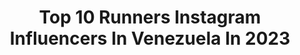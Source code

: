 ---
title: Top 10 Runners Instagram Influencers In Venezuela In 2023
description: >-
  Find top runners Instagram influencers in Venezuela in 2023. Most popular hashtags: #venezuela #model #style.
platform: Instagram
hits: 11
text_top: Identify the most popular Instagram accounts on inBeat.
text_bottom: Our database holds 11 Instagram influencers like this in Venezuela for you to collaborate.
profiles:
  - username: "gabrielacoronado10"
    fullname: >-
      Gabriela Coronado
    bio: >-
      Todo está en la mente ✨ Miss Panamerican Venezuela 19’ 2da runner up of Miss Panamerican International 19 @misspanamericaninternational
    location: "Venezuela"
    followers: 46897
    engagement: 346
    commentsToLikes: 0.026083
    id: ck5bwz6xsmp4k0i11163551fu
    verified: false
    hashtags: "#tbt, #tusbesos, #2021massensual, #transformacion"
  - username: "sthefanygutierrez1"
    fullname: >-
      Sthefany Gutierrez Gutierrez
    bio: >-
      📍🇻🇪 Guerreros de amor 💛💙❤️ @guerrerosdeamorfundacion Miss Venezuela 2017 2nd runner up Miss Universe 2018 Twitter @sthefanygutie
    location: "Venezuela"
    followers: 1441793
    engagement: 230
    commentsToLikes: 0.010037
    id: ck0tw1g54dlxh0i19xkim88cf
    verified: true
    hashtags: "#und, #rutadelaalegria"
  - username: "gabrieladelacruz1"
    fullname: >-
      Gabriela De La Cruz
    bio: >-
      Miss Supranational Venezuela 19’ @misssupravenezuela 4th runner up of @misssupranational 19’
    location: "Venezuela"
    followers: 27498
    engagement: 386
    commentsToLikes: 0.040231
    id: ck55lq49025cd0i11g8gsoijz
    verified: false
    hashtags: "#christmasvibes, #positivemind, #photoshoot, #spam"
  - username: "vacoello"
    fullname: >-
      Dra. Vanessa Coello Coraspe
    bio: >-
      👩🏻‍⚕️🇻🇪 @odcoello Residente @prostodonciaucv Fashion Model 💃 2nd Runner Up ‘19 👑 @missvenezuela CEO @labelle.vzla
    location: "Venezuela"
    followers: 26518
    engagement: 588
    commentsToLikes: 0.035773
    id: ck55lepus1e830i11wrkcunf6
    verified: false
    hashtags: "#venezuela, #latina, #beautyshoot, #tbt"
  - username: "guisuarez12"
    fullname: >-
      Guillermo Suárez P.
    bio: >-
      Papa de Emiliano, Fotoperiodista, profesor de Fotoperiodismo y documentalismo. co-founder de @ghettophotove, runner y crossfit.
    location: "Venezuela"
    followers: 6157
    engagement: 983
    commentsToLikes: 0.089296
    id: ck5q935mz95vc0i11fs7ayhhb
    verified: false
    hashtags: "#photojournalism, #caracas, #streetphotography, #venezuela"
  - username: "bio.lunatic"
    fullname: >-
      𝘎𝘌𝘕𝘌𝘚𝘐𝘚 𝘗𝘜𝘎𝘓𝘐𝘌𝘚𝘌
    bio: >-
      - from Venezuela, currently Barcelona 📩: gen.pugliesep@gmail.com Ambassador: @vitaminwellesp #adidasrunnersbarcelona 👇🏻 Healthy recipes on YouTube
    location: "Venezuela"
    followers: 17976
    engagement: 616
    commentsToLikes: 0.162496
    id: ck0tvwbrnd2mu0i19v8w7tipq
    verified: false
    hashtags: "#shufflestyles, #vitaminwell, #deportista, #adidasrunnersbarcelona"
  - username: "lilianamusik"
    fullname: >-
      lilianamusik
    bio: >-
      Respiro Radio! Gocha! Mi posición sexual favorita es reírme!! 100% LOCUTORA Venezolana 💛💙♥️
    location: "Venezuela"
    followers: 57204
    engagement: 93
    commentsToLikes: 0.090865
    id: ck602ww5ojrf60i14d8c33ghk
    verified: false
    hashtags: "#happy, #avila, #training, #tucacas"
  - username: "annagomez.fit"
    fullname: >-
      Anna Gómez ❇️
    bio: >-
      💘¿Cómo no iba a pensar en ti, 💋si te echo de menos? ¿Cómo no iba a soñar contigo, si eres mi ángel protector?🌺 📲WhatsApp 📲
    location: "Venezuela"
    followers: 84511
    engagement: 190
    commentsToLikes: 0.023806
    id: ck8t2tcsb0mrr0j78dauqic9w
    verified: false
    hashtags: "#followme, #workout, #hollywood, #love"
  - username: "roco4wd"
    fullname: >-
      ROCO4wd Caracas Venezuela 🇻🇪🔥
    bio: >-
      ❗️Taller de customized 🔧🧰 ❗️Master distribuidor FUEL ARB XD series🇺🇸 ❗️arte & engineering 🔧 ♻️ 📍 Chacao 📍El Paraiso 📍 Santa Monica ❗️04123656852📞
    location: "Venezuela"
    followers: 119874
    engagement: 106
    commentsToLikes: 0.013549
    id: ck5qa7c8xex5g0i11dw1gj7tg
    verified: false
    hashtags: "#custom, #wheels, #suspension, #bfgoodrichko2"
  - username: "gigivillamizar"
    fullname: >-
      𝑺𝒐𝒚 𝑮𝒊𝒈𝒊 ✨
    bio: >-
      𝑴𝒂𝒎𝒂́ 𝑑𝑒 @babytiziano 𝑫𝒊𝒓𝒆𝒄𝒕𝒐𝒓𝒂 𝑪𝒓𝒆𝒂𝒕𝒊𝒗𝒂 𝑑𝑒 @auroraboreal_ve 𝑴𝒊 𝑴𝒂𝒓𝒄𝒂 @ggvillamizar 𝑪𝒐𝒏𝒔𝒖𝒍𝒕𝒐𝒓𝒂 𝒅𝒆 @marykaylatam 𝑪𝒐𝒏𝒕𝒂𝒅𝒐𝒓𝒂•𝑨𝒅𝒎𝒊𝒏𝒊𝒔𝒕𝒓𝒂𝒅𝒐𝒓𝒂 𝑑𝑒 𝑃𝑟𝑜𝑓𝑒𝑠𝑖𝑜́𝑛
    location: "Venezuela"
    followers: 67496
    engagement: 121
    commentsToLikes: 0.020229
    id: ck602zbgdk5hr0i14c9gwautl
    verified: false
    hashtags: "#woman, #sancristobal, #piel, #blonde"
---